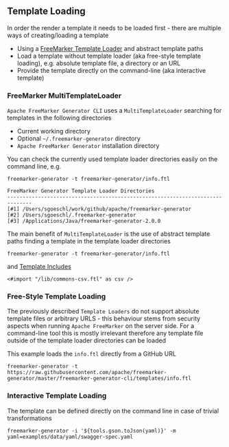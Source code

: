 ## Template Loading

In order the render a template it needs to be loaded first - there are multiple ways of creating/loading a template

* Using a [FreeMarker Template Loader](https://freemarker.apache.org/docs/pgui_config_templateloading.html) and abstract template paths 
* Load a template without template loader (aka free-style template loading), e.g. absolute template file, a directory or an URL
* Provide the template directly on the command-line (aka interactive template)

### FreeMarker MultiTemplateLoader

`Apache FreeMarker Generator CLI` uses a `MultiTemplateLoader` searching for templates in the following directories

* Current working directory
* Optional `~/.freemarker-generator` directory
* `Apache FreeMarker Generator` installation directory

You can check the currently used template loader directories easily on the command line, e.g.

```
freemarker-generator -t freemarker-generator/info.ftl

FreeMarker Generator Template Loader Directories
------------------------------------------------------------------------------
[#1] /Users/sgoeschl/work/github/apache/freemarker-generator
[#2] /Users/sgoeschl/.freemarker-generator
[#3] /Applications/Java/freemarker-generator-2.0.0
```

The main benefit of `MultiTemplateLoader` is the use of abstract template paths finding a template in the template loader directories

```
freemarker-generator -t freemarker-generator/info.ftl
``` 

and [Template Includes](https://freemarker.apache.org/docs/ref_directive_include.html)

```
<#import "/lib/commons-csv.ftl" as csv />
```  

### Free-Style Template Loading

The previously described `Template Loaders` do not support absolute template files or arbitrary URLS - this behaviour 
stems from security aspects when running `Apache FreeMarker` on the server side. For a command-line tool this is mostly
irrelevant therefore any template file outside of the template loader directories can be loaded 

This example loads the `info.ftl` directly from a GitHub URL

```
freemarker-generator -t https://raw.githubusercontent.com/apache/freemarker-generator/master/freemarker-generator-cli/templates/info.ftl
```

### Interactive Template Loading

The template can be defined directly on the command line in case of trivial transformations

```
freemarker-generator -i '${tools.gson.toJson(yaml)}' -m yaml=examples/data/yaml/swagger-spec.yaml
```

